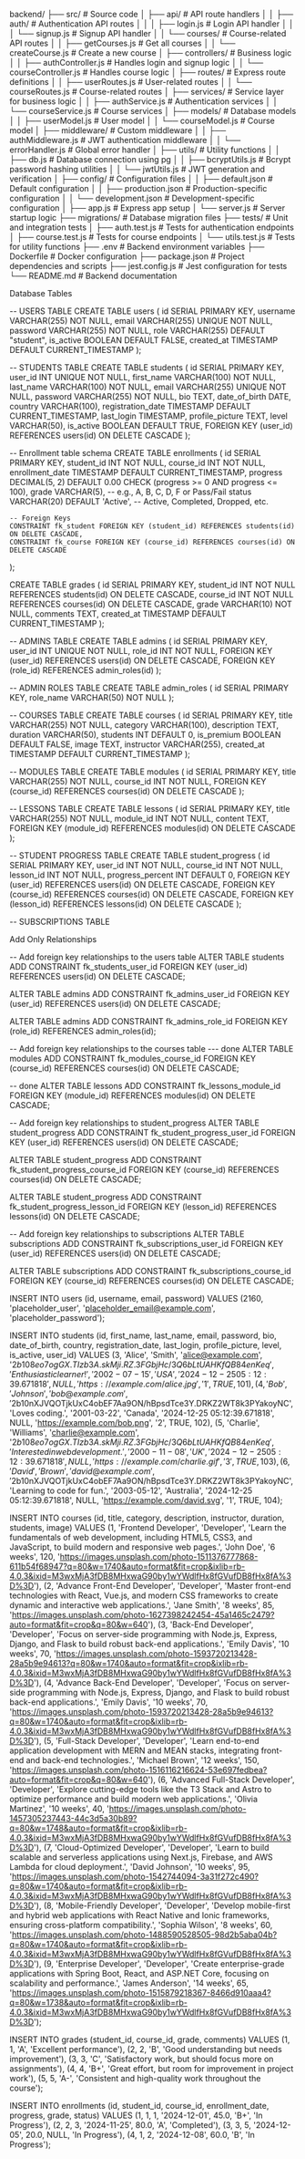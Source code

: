 backend/
├── src/                      # Source code
│   ├── api/                  # API route handlers
│   │   ├── auth/             # Authentication API routes
│   │   │   ├── login.js      # Login API handler
│   │   │   └── signup.js     # Signup API handler
│   │   └── courses/          # Course-related API routes
│   │       ├── getCourses.js # Get all courses
│   │       └── createCourse.js # Create a new course
│   ├── controllers/          # Business logic
│   │   ├── authController.js # Handles login and signup logic
│   │   └── courseController.js # Handles course logic
│   ├── routes/               # Express route definitions
│   │   ├── userRoutes.js     # User-related routes
│   │   └── courseRoutes.js   # Course-related routes
│   ├── services/             # Service layer for business logic
│   │   ├── authService.js    # Authentication services
│   │   └── courseService.js  # Course services
│   ├── models/               # Database models
│   │   ├── userModel.js      # User model
│   │   └── courseModel.js    # Course model
│   ├── middleware/           # Custom middleware
│   │   ├── authMiddleware.js # JWT authentication middleware
│   │   └── errorHandler.js   # Global error handler
│   ├── utils/                # Utility functions
│   │   ├── db.js             # Database connection using pg
│   │   ├── bcryptUtils.js    # Bcrypt password hashing utilities
│   │   └── jwtUtils.js       # JWT generation and verification
│   ├── config/               # Configuration files
│   │   ├── default.json      # Default configuration
│   │   ├── production.json   # Production-specific configuration
│   │   └── development.json  # Development-specific configuration
│   ├── app.js                # Express app setup
│   └── server.js             # Server startup logic
├── migrations/               # Database migration files
├── tests/                    # Unit and integration tests
│   ├── auth.test.js          # Tests for authentication endpoints
│   ├── course.test.js        # Tests for course endpoints
│   └── utils.test.js         # Tests for utility functions
├── .env                      # Backend environment variables
├── Dockerfile                # Docker configuration
├── package.json              # Project dependencies and scripts
├── jest.config.js            # Jest configuration for tests
└── README.md                 # Backend documentation


Database Tables

-- USERS TABLE
CREATE TABLE users (
    id SERIAL PRIMARY KEY,
    username VARCHAR(255) NOT NULL,
    email VARCHAR(255) UNIQUE NOT NULL,
    password VARCHAR(255) NOT NULL,
    role VARCHAR(255) DEFAULT "student",
    is_active BOOLEAN DEFAULT FALSE,
    created_at TIMESTAMP DEFAULT CURRENT_TIMESTAMP
);

-- STUDENTS TABLE
CREATE TABLE students (
    id SERIAL PRIMARY KEY,
    user_id INT UNIQUE NOT NULL,
    first_name VARCHAR(100) NOT NULL,
    last_name VARCHAR(100) NOT NULL,
    email VARCHAR(255) UNIQUE NOT NULL,
    password VARCHAR(255) NOT NULL,
    bio TEXT,
    date_of_birth DATE,
    country VARCHAR(100),
    registration_date TIMESTAMP DEFAULT CURRENT_TIMESTAMP,
    last_login TIMESTAMP,
    profile_picture TEXT,
    level VARCHAR(50),
    is_active BOOLEAN DEFAULT TRUE,
    FOREIGN KEY (user_id) REFERENCES users(id) ON DELETE CASCADE
);


-- Enrollment table schema
CREATE TABLE enrollments (
    id SERIAL PRIMARY KEY,
    student_id INT NOT NULL,
    course_id INT NOT NULL,
    enrollment_date TIMESTAMP DEFAULT CURRENT_TIMESTAMP,
    progress DECIMAL(5, 2) DEFAULT 0.00 CHECK (progress >= 0 AND progress <= 100),
    grade VARCHAR(5), -- e.g., A, B, C, D, F or Pass/Fail
    status VARCHAR(20) DEFAULT 'Active', -- Active, Completed, Dropped, etc.
    
    -- Foreign Keys
    CONSTRAINT fk_student FOREIGN KEY (student_id) REFERENCES students(id) ON DELETE CASCADE,
    CONSTRAINT fk_course FOREIGN KEY (course_id) REFERENCES courses(id) ON DELETE CASCADE
);

CREATE TABLE grades (
    id SERIAL PRIMARY KEY,
    student_id INT NOT NULL REFERENCES students(id) ON DELETE CASCADE,
    course_id INT NOT NULL REFERENCES courses(id) ON DELETE CASCADE,
    grade VARCHAR(10) NOT NULL,
    comments TEXT,
    created_at TIMESTAMP DEFAULT CURRENT_TIMESTAMP
);



-- ADMINS TABLE
CREATE TABLE admins (
    id SERIAL PRIMARY KEY,
    user_id INT UNIQUE NOT NULL,
    role_id INT NOT NULL,
    FOREIGN KEY (user_id) REFERENCES users(id) ON DELETE CASCADE,
    FOREIGN KEY (role_id) REFERENCES admin_roles(id)
);

-- ADMIN ROLES TABLE
CREATE TABLE admin_roles (
    id SERIAL PRIMARY KEY,
    role_name VARCHAR(50) NOT NULL
);

-- COURSES TABLE
CREATE TABLE courses (
    id SERIAL PRIMARY KEY,
    title VARCHAR(255) NOT NULL,
    category VARCHAR(100),
    description TEXT,
    duration VARCHAR(50),
    students INT DEFAULT 0,
    is_premium BOOLEAN DEFAULT FALSE,
    image TEXT,
    instructor VARCHAR(255),
    created_at TIMESTAMP DEFAULT CURRENT_TIMESTAMP
);

-- MODULES TABLE
CREATE TABLE modules (
    id SERIAL PRIMARY KEY,
    title VARCHAR(255) NOT NULL,
    course_id INT NOT NULL,
    FOREIGN KEY (course_id) REFERENCES courses(id) ON DELETE CASCADE
);

-- LESSONS TABLE
CREATE TABLE lessons (
    id SERIAL PRIMARY KEY,
    title VARCHAR(255) NOT NULL,
    module_id INT NOT NULL,
    content TEXT,
    FOREIGN KEY (module_id) REFERENCES modules(id) ON DELETE CASCADE
);

-- STUDENT PROGRESS TABLE
CREATE TABLE student_progress (
    id SERIAL PRIMARY KEY,
    user_id INT NOT NULL,
    course_id INT NOT NULL,
    lesson_id INT NOT NULL,
    progress_percent INT DEFAULT 0,
    FOREIGN KEY (user_id) REFERENCES users(id) ON DELETE CASCADE,
    FOREIGN KEY (course_id) REFERENCES courses(id) ON DELETE CASCADE,
    FOREIGN KEY (lesson_id) REFERENCES lessons(id) ON DELETE CASCADE
);

-- SUBSCRIPTIONS TABLE





Add Only Relationships

-- Add foreign key relationships to the users table
ALTER TABLE students 
ADD CONSTRAINT fk_students_user_id 
FOREIGN KEY (user_id) 
REFERENCES users(id) 
ON DELETE CASCADE;

ALTER TABLE admins 
ADD CONSTRAINT fk_admins_user_id 
FOREIGN KEY (user_id) 
REFERENCES users(id) 
ON DELETE CASCADE;

ALTER TABLE admins 
ADD CONSTRAINT fk_admins_role_id 
FOREIGN KEY (role_id) 
REFERENCES admin_roles(id);

-- Add foreign key relationships to the courses table --- done
ALTER TABLE modules 
ADD CONSTRAINT fk_modules_course_id 
FOREIGN KEY (course_id) 
REFERENCES courses(id) 
ON DELETE CASCADE;

-- done
ALTER TABLE lessons 
ADD CONSTRAINT fk_lessons_module_id 
FOREIGN KEY (module_id) 
REFERENCES modules(id) 
ON DELETE CASCADE;

-- Add foreign key relationships to student_progress
ALTER TABLE student_progress 
ADD CONSTRAINT fk_student_progress_user_id 
FOREIGN KEY (user_id) 
REFERENCES users(id) 
ON DELETE CASCADE;

ALTER TABLE student_progress 
ADD CONSTRAINT fk_student_progress_course_id 
FOREIGN KEY (course_id) 
REFERENCES courses(id) 
ON DELETE CASCADE;

ALTER TABLE student_progress 
ADD CONSTRAINT fk_student_progress_lesson_id 
FOREIGN KEY (lesson_id) 
REFERENCES lessons(id) 
ON DELETE CASCADE;

-- Add foreign key relationships to subscriptions
ALTER TABLE subscriptions 
ADD CONSTRAINT fk_subscriptions_user_id 
FOREIGN KEY (user_id) 
REFERENCES users(id) 
ON DELETE CASCADE;

ALTER TABLE subscriptions 
ADD CONSTRAINT fk_subscriptions_course_id 
FOREIGN KEY (course_id) 
REFERENCES courses(id) 
ON DELETE CASCADE;



INSERT INTO users (id, username, email, password)
VALUES (2160, 'placeholder_user', 'placeholder_email@example.com', 'placeholder_password');

INSERT INTO students (id, first_name, last_name, email, password, bio, date_of_birth, country, registration_date, last_login, profile_picture, level, is_active, user_id)
VALUES
(3, 'Alice', 'Smith', 'alice@example.com', '$2b$10$8eo7ogGX.TIzb3A.skMji.RZ.3FGbjHc/3Q6bLtUAHKfQB84enKeq', 'Enthusiastic learner!', '2002-07-15', 'USA', '2024-12-25 05:12:39.671818', NULL, 'https://example.com/alice.jpg', '1', TRUE, 101),
(4, 'Bob', 'Johnson', 'bob@example.com', '$2b$10$nXJVQOTjkUxC4obEF7Aa9ON/hBpsdTce3Y.DRKZ2WT8k3PYakoyNC', 'Loves coding.', '2001-03-22', 'Canada', '2024-12-25 05:12:39.671818', NULL, 'https://example.com/bob.png', '2', TRUE, 102),
(5, 'Charlie', 'Williams', 'charlie@example.com', '$2b$10$8eo7ogGX.TIzb3A.skMji.RZ.3FGbjHc/3Q6bLtUAHKfQB84enKeq', 'Interested in web development.', '2000-11-08', 'UK', '2024-12-25 05:12:39.671818', NULL, 'https://example.com/charlie.gif', '3', TRUE, 103),
(6, 'David', 'Brown', 'david@example.com', '$2b$10$nXJVQOTjkUxC4obEF7Aa9ON/hBpsdTce3Y.DRKZ2WT8k3PYakoyNC', 'Learning to code for fun.', '2003-05-12', 'Australia', '2024-12-25 05:12:39.671818', NULL, 'https://example.com/david.svg', '1', TRUE, 104);




INSERT INTO courses (id, title, category, description, instructor, duration, students, image) VALUES
(1, 'Frontend Developer', 'Developer', 'Learn the fundamentals of web development, including HTML5, CSS3, and JavaScript, to build modern and responsive web pages.', 'John Doe', '6 weeks', 120, 'https://images.unsplash.com/photo-1511376777868-611b54f68947?q=80&w=1740&auto=format&fit=crop&ixlib=rb-4.0.3&ixid=M3wxMjA3fDB8MHxwaG90by1wYWdlfHx8fGVufDB8fHx8fA%3D%3D'),
(2, 'Advance Front-End Developer', 'Developer', 'Master front-end technologies with React, Vue.js, and modern CSS frameworks to create dynamic and interactive web applications.', 'Jane Smith', '8 weeks', 85, 'https://images.unsplash.com/photo-1627398242454-45a1465c2479?auto=format&fit=crop&q=80&w=640'),
(3, 'Back-End Developer', 'Developer', 'Focus on server-side programming with Node.js, Express, Django, and Flask to build robust back-end applications.', 'Emily Davis', '10 weeks', 70, 'https://images.unsplash.com/photo-1593720213428-28a5b9e94613?q=80&w=1740&auto=format&fit=crop&ixlib=rb-4.0.3&ixid=M3wxMjA3fDB8MHxwaG90by1wYWdlfHx8fGVufDB8fHx8fA%3D%3D'),
(4, 'Advance Back-End Developer', 'Developer', 'Focus on server-side programming with Node.js, Express, Django, and Flask to build robust back-end applications.', 'Emily Davis', '10 weeks', 70, 'https://images.unsplash.com/photo-1593720213428-28a5b9e94613?q=80&w=1740&auto=format&fit=crop&ixlib=rb-4.0.3&ixid=M3wxMjA3fDB8MHxwaG90by1wYWdlfHx8fGVufDB8fHx8fA%3D%3D'),
(5, 'Full-Stack Developer', 'Developer', 'Learn end-to-end application development with MERN and MEAN stacks, integrating front-end and back-end technologies.', 'Michael Brown', '12 weeks', 150, 'https://images.unsplash.com/photo-1516116216624-53e697fedbea?auto=format&fit=crop&q=80&w=640'),
(6, 'Advanced Full-Stack Developer', 'Developer', 'Explore cutting-edge tools like the T3 Stack and Astro to optimize performance and build modern web applications.', 'Olivia Martinez', '10 weeks', 40, 'https://images.unsplash.com/photo-1457305237443-44c3d5a30b89?q=80&w=1748&auto=format&fit=crop&ixlib=rb-4.0.3&ixid=M3wxMjA3fDB8MHxwaG90by1wYWdlfHx8fGVufDB8fHx8fA%3D%3D'),
(7, 'Cloud-Optimized Developer', 'Developer', 'Learn to build scalable and serverless applications using Next.js, Firebase, and AWS Lambda for cloud deployment.', 'David Johnson', '10 weeks', 95, 'https://images.unsplash.com/photo-1542744094-3a31f272c490?q=80&w=1740&auto=format&fit=crop&ixlib=rb-4.0.3&ixid=M3wxMjA3fDB8MHxwaG90by1wYWdlfHx8fGVufDB8fHx8fA%3D%3D'),
(8, 'Mobile-Friendly Developer', 'Developer', 'Develop mobile-first and hybrid web applications with React Native and Ionic frameworks, ensuring cross-platform compatibility.', 'Sophia Wilson', '8 weeks', 60, 'https://images.unsplash.com/photo-1488590528505-98d2b5aba04b?q=80&w=1740&auto=format&fit=crop&ixlib=rb-4.0.3&ixid=M3wxMjA3fDB8MHxwaG90by1wYWdlfHx8fGVufDB8fHx8fA%3D%3D'),
(9, 'Enterprise Developer', 'Developer', 'Create enterprise-grade applications with Spring Boot, React, and ASP.NET Core, focusing on scalability and performance.', 'James Anderson', '14 weeks', 65, 'https://images.unsplash.com/photo-1515879218367-8466d910aaa4?q=80&w=1738&auto=format&fit=crop&ixlib=rb-4.0.3&ixid=M3wxMjA3fDB8MHxwaG90by1wYWdlfHx8fGVufDB8fHx8fA%3D%3D');


INSERT INTO grades (student_id, course_id, grade, comments)
VALUES
(1, 1, 'A', 'Excellent performance'),
(2, 2, 'B', 'Good understanding but needs improvement'),
(3, 3, 'C', 'Satisfactory work, but should focus more on assignments'),
(4, 4, 'B+', 'Great effort, but room for improvement in project work'),
(5, 5, 'A-', 'Consistent and high-quality work throughout the course');


INSERT INTO enrollments (id, student_id, course_id, enrollment_date, progress, grade, status)
VALUES
(1, 1, 1, '2024-12-01', 45.0, 'B+', 'In Progress'),
(2, 2, 3, '2024-11-25', 80.0, 'A', 'Completed'),
(3, 3, 5, '2024-12-05', 20.0, NULL, 'In Progress'),
(4, 1, 2, '2024-12-08', 60.0, 'B', 'In Progress');
